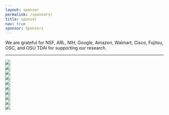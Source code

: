 ```yaml
---
layout: sponsor
permalink: /sponsors/
title: sponsor
nav: true
sponsor: Sponsors
---
```

We are grateful for NSF, ARL, NIH, Google, Amazon, Walmart, Cisco, Fujitsu, OSC, and OSU TDAI for supporting our research.

<div class="entry-content">
		<hr>
<div class="column"><img decoding="async" src="../assets/img/nsf.png"></div>
<div class="column"><img decoding="async" src="../assets/img/sponsor-aro-1cw8220.gif"></div>
<div class="column"><img decoding="async" src="../assets/img/NIH_2013_logo_vertical.svg.png"></div>
<div class="column"><img decoding="async" src="..\assets\img\google.png"></div>

<div class="column"><img decoding="async" src="../assets/img/amazon-logo-transparent.png"></div>
<div class="column"><img decoding="async" src="..\assets\img\walmart-logo-24.jpg"></div>
<div class="column"><img decoding="async" src="../assets/img/cisco-logo-transparent.png"></div>
<div class="column"><img decoding="async" src="..\assets\img\fujitsu-1fcokvc.png"></div>

<div class="column"><img decoding="async" src="../assets/img/osc-1t33rfs.png"></div>
<div class="column"><img decoding="async" src="..\assets\img\osutdai-new.jpg"></div>
<p>&nbsp;</p>
			</div>

